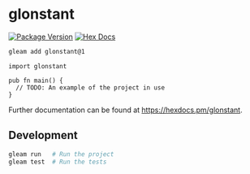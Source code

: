# glonstant

[![Package Version](https://img.shields.io/hexpm/v/glonstant)](https://hex.pm/packages/glonstant)
[![Hex Docs](https://img.shields.io/badge/hex-docs-ffaff3)](https://hexdocs.pm/glonstant/)

```sh
gleam add glonstant@1
```
```gleam
import glonstant

pub fn main() {
  // TODO: An example of the project in use
}
```

Further documentation can be found at <https://hexdocs.pm/glonstant>.

## Development

```sh
gleam run   # Run the project
gleam test  # Run the tests
```
